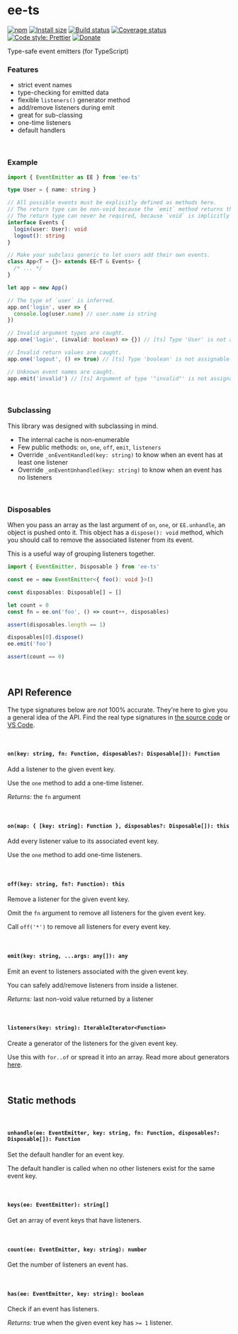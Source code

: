 # ee-ts

[![npm](https://img.shields.io/npm/v/ee-ts.svg)](https://www.npmjs.com/package/ee-ts)
[![Install size](https://packagephobia.now.sh/badge?p=ee-ts)](https://packagephobia.now.sh/result?p=ee-ts)
[![Build status](https://travis-ci.org/aleclarson/ee-ts.svg?branch=master)](https://travis-ci.org/aleclarson/ee-ts)
[![Coverage status](https://coveralls.io/repos/github/aleclarson/ee-ts/badge.svg?branch=master)](https://coveralls.io/github/aleclarson/ee-ts?branch=master)
[![Code style: Prettier](https://img.shields.io/badge/code_style-prettier-ff69b4.svg)](https://github.com/prettier/prettier)
[![Donate](https://img.shields.io/badge/Donate-PayPal-green.svg)](https://paypal.me/alecdotbiz)

Type-safe event emitters (for TypeScript)

### Features

- strict event names
- type-checking for emitted data
- flexible `listeners()` generator method
- add/remove listeners during emit
- great for sub-classing
- one-time listeners
- default handlers

&nbsp;

### Example

```ts
import { EventEmitter as EE } from 'ee-ts'

type User = { name: string }

// All possible events must be explicitly defined as methods here.
// The return type can be non-void because the `emit` method returns the last non-void value.
// The return type can never be required, because `void` is implicitly added to every event.
interface Events {
  login(user: User): void
  logout(): string
}

// Make your subclass generic to let users add their own events.
class App<T = {}> extends EE<T & Events> {
  /* ... */
}

let app = new App()

// The type of `user` is inferred.
app.on('login', user => {
  console.log(user.name) // user.name is string
})

// Invalid argument types are caught.
app.one('login', (invalid: boolean) => {}) // [ts] Type 'User' is not assignable to type 'boolean'.

// Invalid return values are caught.
app.one('logout', () => true) // [ts] Type 'boolean' is not assignable to type 'string | void'.

// Unknown event names are caught.
app.emit('invalid') // [ts] Argument of type '"invalid"' is not assignable to parameter of type '"login" | "logout"'.
```

&nbsp;

### Subclassing

This library was designed with subclassing in mind.

- The internal cache is non-enumerable
- Few public methods: `on`, `one`, `off`, `emit`, `listeners`
- Override `_onEventHandled(key: string)` to know when an event has at least one listener
- Override `_onEventUnhandled(key: string)` to know when an event has no listeners

&nbsp;

### Disposables

When you pass an array as the last argument of `on`, `one`, or `EE.unhandle`,
an object is pushed onto it. This object has a `dispose(): void` method, which
you should call to remove the associated listener from its event.

This is a useful way of grouping listeners together.

```ts
import { EventEmitter, Disposable } from 'ee-ts'

const ee = new EventEmitter<{ foo(): void }>()

const disposables: Disposable[] = []

let count = 0
const fn = ee.on('foo', () => count++, disposables)

assert(disposables.length == 1)

disposables[0].dispose()
ee.emit('foo')

assert(count == 0)
```

&nbsp;

## API Reference

The type signatures below are _not_ 100% accurate. They're here to give you a general idea of the API. Find the real type signatures in [the source code](./src/ee.ts) or [VS Code](https://code.visualstudio.com/docs/editor/intellisense).

&nbsp;

#### `on(key: string, fn: Function, disposables?: Disposable[]): Function`

Add a listener to the given event key.

Use the `one` method to add a one-time listener.

_Returns:_ the `fn` argument

&nbsp;

#### `on(map: { [key: string]: Function }, disposables?: Disposable[]): this`

Add every listener value to its associated event key.

Use the `one` method to add one-time listeners.

&nbsp;

#### `off(key: string, fn?: Function): this`

Remove a listener for the given event key.

Omit the `fn` argument to remove all listeners for the given event key.

Call `off('*')` to remove all listeners for every event key.

&nbsp;

#### `emit(key: string, ...args: any[]): any`

Emit an event to listeners associated with the given event key.

You can safely add/remove listeners from inside a listener.

_Returns:_ last non-void value returned by a listener

&nbsp;

#### `listeners(key: string): IterableIterator<Function>`

Create a generator of the listeners for the given event key.

Use this with `for..of` or spread it into an array. Read more about generators [here](https://medium.com/javascript-scene/the-hidden-power-of-es6-generators-observable-async-flow-control-cfa4c7f31435).

&nbsp;

## Static methods

&nbsp;

#### `unhandle(ee: EventEmitter, key: string, fn: Function, disposables?: Disposable[]): Function`

Set the default handler for an event key.

The default handler is called when no other listeners exist for the same event key.

&nbsp;

#### `keys(ee: EventEmitter): string[]`

Get an array of event keys that have listeners.

&nbsp;

#### `count(ee: EventEmitter, key: string): number`

Get the number of listeners an event has.

&nbsp;

#### `has(ee: EventEmitter, key: string): boolean`

Check if an event has listeners.

_Returns:_ true when the given event key has `>= 1` listener.

